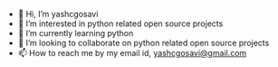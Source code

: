 - 👋 Hi, I’m yashcgosavi
- 👀 I’m interested in python related open source projects
- 🌱 I’m currently learning python
- 💞️ I’m looking to collaborate on python related open source projects
- 📫 How to reach me by my email id, yashcgosavi@gmail.com

<!---
yashcgosavi/yashcgosavi is a ✨ special ✨ repository because its `README.md` (this file) appears on your GitHub profile.
You can click the Preview link to take a look at your changes.
--->
